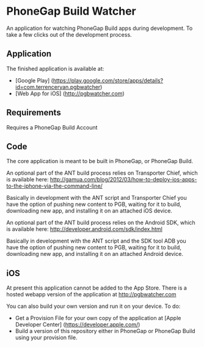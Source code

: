 # PhoneGap Build Watcher

An application for watching PhoneGap Build apps during development. To take a few clicks out of the development process.

## Application
The finished application is available at: 

* [Google Play] (https://play.google.com/store/apps/details?id=com.terrenceryan.pgbwatcher)
* [Web App for iOS] (http://pgbwatcher.com)

## Requirements
Requires a PhoneGap Build Account

## Code
The core application is meant to be built in PhoneGap, or PhoneGap Build. 

An optional part of the ANT build process relies on Transporter Chief, which is available here:
http://gamua.com/blog/2012/03/how-to-deploy-ios-apps-to-the-iphone-via-the-command-line/

Basically in development with the ANT script and Transporter Chief you have the option of pushing
new content to PGB, waiting for it to build, downloading new app, and installing it on an attached 
iOS device. 

An optional part of the ANT build process relies on the Android SDK, which is available here:
http://developer.android.com/sdk/index.html

Basically in development with the ANT script and the SDK tool ADB you have the option of pushing
new content to PGB, waiting for it to build, downloading new app, and installing it on an attached 
Android device. 

## iOS 
At present this application cannot be added to the App Store.  There is a hosted webapp version of the 
application at http://pgbwatcher.com

You can also build your own version and run it on your device.  To do:

* Get a Provision File for your own copy of the application at [Apple Developer Center] (https://developer.apple.com/)
* Build a version of this repository either in PhoneGap or PhoneGap Build using your provision file. 
